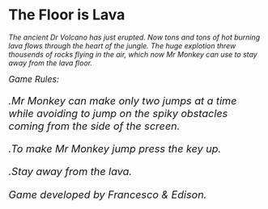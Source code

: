 # The Floor is Lava

<i><em>The ancient Dr Volcano has just erupted. Now tons and tons of hot burning lava flows through the heart of the jungle.
The huge explotion threw thousends of rocks flying in the air, which now Mr Monkey can use to stay away from the lava floor.<em/><i/>

<big>Game Rules:<big/>

.Mr Monkey can make only two jumps at a time while avoiding to jump on the spiky obstacles coming from the side of the screen.

.To make Mr Monkey jump press the key up.

.Stay away from the lava.







<i>Game developed by Francesco & Edison.<i/>
